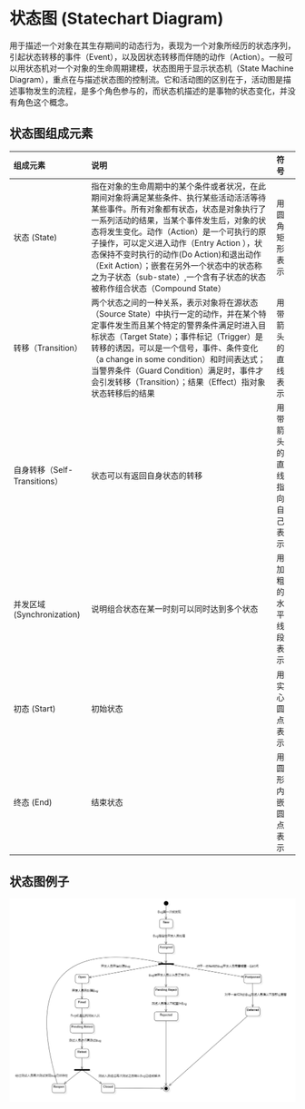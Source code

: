 # 状态图 (Statechart Diagram)

用于描述一个对象在其生存期间的动态行为，表现为一个对象所经历的状态序列，引起状态转移的事件（Event），以及因状态转移而伴随的动作（Action）。一般可以用状态机对一个对象的生命周期建模，状态图用于显示状态机（State Machine Diagram），重点在与描述状态图的控制流。它和活动图的区别在于，活动图是描述事物发生的流程，是多个角色参与的，而状态机描述的是事物的状态变化，并没有角色这个概念。

## 状态图组成元素

| 组成元素                     | 说明                                                         | 符号                       |
| :--------------------------- | :----------------------------------------------------------- | :------------------------- |
| 状态 (State)                 | 指在对象的生命周期中的某个条件或者状况，在此期间对象将满足某些条件、执行某些活动活活等待某些事件。所有对象都有状态，状态是对象执行了一系列活动的结果，当某个事件发生后，对象的状态将发生变化。动作（Action）是一个可执行的原子操作，可以定义进入动作（Entry Action ），状态保持不变时执行的动作(Do Action)和退出动作（Exit Action）；嵌套在另外一个状态中的状态称之为子状态（sub-state）,一个含有子状态的状态被称作组合状态（Compound State） | 用圆角矩形表示             |
| 转移（Transition）           | 两个状态之间的一种关系，表示对象将在源状态（Source State）中执行一定的动作，并在某个特定事件发生而且某个特定的警界条件满足时进入目标状态（Target State）；事件标记（Trigger）是转移的诱因，可以是一个信号，事件、条件变化（a change in some condition）和时间表达式；当警界条件（Guard Condition）满足时，事件才会引发转移（Transition）；结果（Effect）指对象状态转移后的结果 | 用带箭头的直线表示         |
| 自身转移（Self-Transitions） | 状态可以有返回自身状态的转移                                 | 用带箭头的直线指向自己表示 |
| 并发区域(Synchronization)    | 说明组合状态在某一时刻可以同时达到多个状态                   | 用加粗的水平线段表示       |
| 初态 (Start)                 | 初始状态                                                     | 用实心圆点表示             |
| 终态  (End)                  | 结束状态                                                     | 用圆形内嵌圆点表示         |

## 状态图例子

![BUG修复状态图](BUG修复状态图.png)